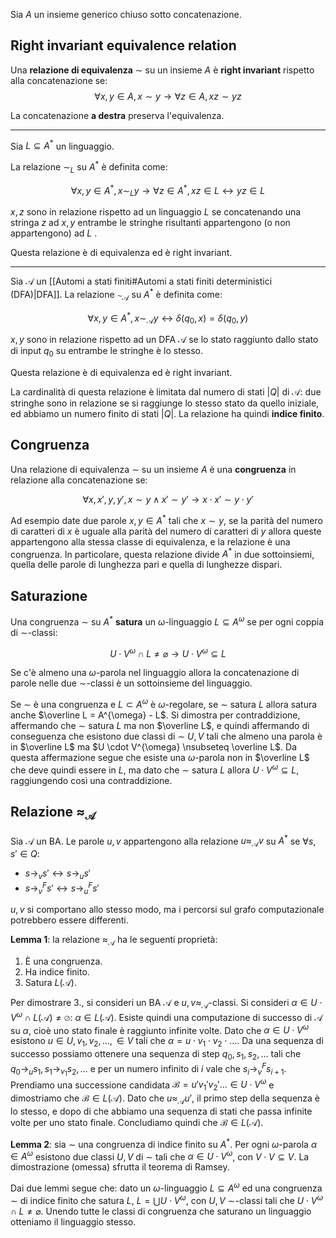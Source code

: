
Sia $A$ un insieme generico chiuso sotto concatenazione.

## Right invariant equivalence relation

Una **relazione di equivalenza** $\sim$ su un insieme $A$ è **right invariant** rispetto alla concatenazione se: 
$$\forall x,y \in A, x \sim y \rightarrow \forall z \in A, xz \sim yz$$

La concatenazione **a destra** preserva l'equivalenza.

---

Sia $L \subseteq A^*$ un linguaggio.

La relazione $\sim_L$ su $A^*$ è definita come:

$$\forall x,y \in A^{*}, x \sim_L y \rightarrow \forall z \in A^{*}, xz \in L \leftrightarrow yz \in L$$

$x,z$ sono in relazione rispetto ad un linguaggio $L$ se concatenando una stringa $z$ ad $x,y$ entrambe le stringhe risultanti appartengono (o non appartengono) ad $L$ .

Questa relazione è di equivalenza ed è right invariant.

---

Sia $\mathcal{A}$ un [[Automi a stati finiti#Automi a stati finiti deterministici (DFA)|DFA]].
La relazione $\sim_{\mathcal{A}}$ su $A^*$ è definita come:

$$\forall x,y \in A^{*}, x \sim_{\mathcal{A}} y \leftrightarrow \delta(q_{0},x) = \delta(q_{0},y)$$

$x,y$ sono in relazione rispetto ad un DFA $\mathcal{A}$ se lo stato raggiunto dallo stato di input $q_0$ su entrambe le stringhe è lo stesso.

Questa relazione è di equivalenza ed è right invariant.

La cardinalità di questa relazione è limitata dal numero di stati $|Q|$ di $\mathcal{A}$: due stringhe sono in relazione se si raggiunge lo stesso stato da quello iniziale, ed abbiamo un numero finito di stati $|Q|$. La relazione ha quindi **indice finito**.

## Congruenza

Una relazione di equivalenza $\sim$ su un insieme $A$ è una **congruenza** in relazione alla concatenazione se:

$$\forall x,x',y,y', \, x \sim y \land x' \sim y' \rightarrow x \cdot x' \sim y \cdot y'$$

Ad esempio date due parole $x,y \in A^*$ tali che $x \sim y$, se la parità del numero di caratteri di $x$ è uguale alla parità del numero di caratteri di $y$ allora queste appartengono alla stessa classe di equivalenza, e la relazione è una congruenza. In particolare, questa relazione divide $A^*$ in due sottoinsiemi, quella delle parole di lunghezza pari e quella di lunghezze dispari.

## Saturazione

Una congruenza $\sim$ su $A^*$ **satura** un $\omega$-linguaggio $L \subseteq A^{\omega}$ se per ogni coppia di $\sim$-classi:

$$U \cdot V^{\omega} \cap L \neq \varnothing \rightarrow U \cdot V^{\omega} \subseteq L$$

Se c'è almeno una $\omega$-parola nel linguaggio allora la concatenazione di parole nelle due $\sim$-classi è un sottoinsieme del linguaggio.

Se $\sim$ è una congruenza e $L \subset A^{\omega}$ è $\omega$-regolare, se $\sim$ satura $L$ allora satura anche $\overline L = A^{\omega} - L$.
Si dimostra per contraddizione, affermando che $\sim$ satura $L$ ma non $\overline L$, e quindi affermando di conseguenza che esistono due classi di $\sim$ $U,V$ tali che almeno una parola è in $\overline L$ ma $U \cdot V^{\omega} \nsubseteq \overline L$.
Da questa affermazione segue che esiste una $\omega$-parola non in $\overline L$ che deve quindi essere in $L$, ma dato che $\sim$ satura $L$ allora $U \cdot V^{\omega} \subseteq L$, raggiungendo così una contraddizione.

## Relazione $\approx_{\mathcal{A}}$
Sia $\mathcal{A}$ un BA. Le parole $u,v$ appartengono alla relazione $u \approx_{\mathcal{A}} v$ su $A^*$ se $\forall s,s' \in Q$:

- $s \rightarrow_{v} s' \leftrightarrow s \rightarrow_{u} s'$
- $s \rightarrow_{v}^{F} s' \leftrightarrow s \rightarrow_{u}^{F} s'$

$u,v$ si comportano allo stesso modo, ma i percorsi sul grafo computazionale potrebbero essere differenti.

**Lemma 1**: la relazione $\approx_{\mathcal{A}}$ ha le seguenti proprietà:
1. È una congruenza.
2. Ha indice finito.
3. Satura $L(\mathcal{A})$. 

Per dimostrare 3., si consideri un BA $\mathcal{A}$ e $u,v \approx_{\mathcal{A}}$-classi. 
Si consideri $\alpha \in U \cdot V^{\omega} \cap L(\mathcal{A}) \neq \varnothing$: $\alpha \in L(\mathcal{A})$. Esiste quindi una computazione di successo di $\mathcal{A}$ su $\alpha$, cioè uno stato finale è raggiunto infinite volte. Dato che $\alpha \in U \cdot V^{\omega}$ esistono $u \in U, v_1,v_2,\dots, \in V$ tali che $\alpha = u\cdot v_{1}\cdot v_{2}\cdot\dots$. 
Da una sequenza di successo possiamo ottenere una sequenza di step $q_{0}, s_{1}, s_{2},\dots$ tali che $q_0 \rightarrow_{u} s_{1}, s_1 \rightarrow_{v_1} s_{2}, \dots$ e per un numero infinito di $i$ vale che $s_{i} \rightarrow_{v}^{F} s_{i+1}$. 
Prendiamo una successione candidata $\mathcal{B} = u'v_{1}'v_{2}'\dots \in U \cdot V^{\omega}$ e dimostriamo che $\mathcal{B} \in L(\mathcal{A})$. Dato che $u \approx_{\mathcal{A}} u'$, il primo step della sequenza è lo stesso, e dopo di che abbiamo una sequenza di stati che passa infinite volte per uno stato finale. Concludiamo quindi che $\mathcal{B} \in L(\mathcal{A})$.

**Lemma 2**: sia $\sim$ una congruenza di indice finito su $A^*$. Per ogni $\omega$-parola $\alpha \in A^{\omega}$ esistono due classi $U,V$ di $\sim$ tali che $\alpha \in U \cdot V^{\omega}$, con $V \cdot V \subseteq V$.
La dimostrazione (omessa) sfrutta il teorema di Ramsey.

Dai due lemmi segue che: dato un $\omega$-linguaggio $L \subseteq A^{\omega}$ ed una congruenza $\sim$ di indice finito che satura $L$, $L = \bigcup U \cdot V^{\omega}$, con $U,V$ $\sim$-classi tali che $U \cdot V^{\omega} \cap L \neq \varnothing$.
Unendo tutte le classi di congruenza che saturano un linguaggio otteniamo il linguaggio stesso.